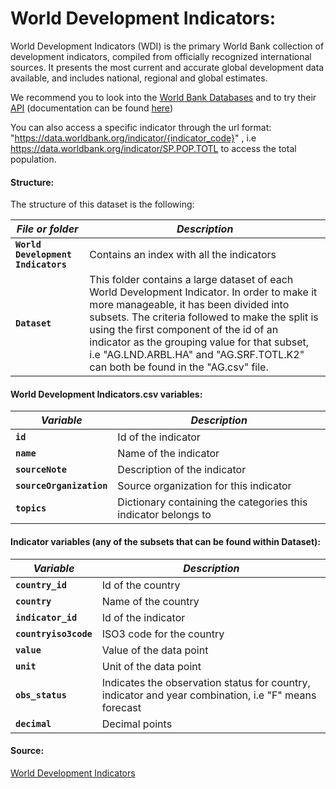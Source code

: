 # World Development Indicators:

World Development Indicators (WDI) is the primary World Bank collection of development indicators, compiled from officially recognized international sources. It presents the most current and accurate global development data available, and includes national, regional and global estimates.

We recommend you to look into the [World Bank Databases](https://databank.worldbank.org/databases) and to try their [API](http://api.worldbank.org/) (documentation can be found [here](https://datahelpdesk.worldbank.org/knowledgebase/topics/125589-developer-information))

You can also access a specific indicator through the url format: "https://data.worldbank.org/indicator/{indicator_code}" , i.e https://data.worldbank.org/indicator/SP.POP.TOTL to access the total population.

#### Structure:

The structure of this dataset is the following:

| *File or folder*                                            | *Description*                                                |
| ----------------------------------------------------- | ------------------------------------------------------------ |
| **`World Development Indicators`**                                         | Contains an index with all the indicators |
| **`Dataset`**                                  | This folder contains a large dataset of each World Development Indicator. In order to make it more manageable, it has been divided into subsets. The criteria followed to make the split is using the first component of the id of an indicator as the grouping value for that subset, i.e "AG.LND.ARBL.HA" and "AG.SRF.TOTL.K2" can both be found in the "AG.csv" file.
                                       
#### World Development Indicators.csv variables:

| *Variable*                                            | *Description*                                                |
| ----------------------------------------------------- | ------------------------------------------------------------ |
| **`id`**                                         | Id of the indicator |
| **`name`**                                  | Name of the indicator                                       |
| **`sourceNote`**                                           | Description of the indicator                                      |
| **`sourceOrganization`**                                             | Source organization for this indicator                                        |
| **`topics`**                                          | Dictionary containing the categories this indicator belongs to                |

#### Indicator variables (any of the subsets that can be found within Dataset):

| *Variable*                                            | *Description*                                                |
| ----------------------------------------------------- | ------------------------------------------------------------ |
| **`country_id`**                                         | Id of the country |
| **`country`**                                  | Name of the country                                      |
| **`indicator_id`**                                           | Id of the indicator                                   |
| **`countryiso3code`**                                             | ISO3 code for the country                                       |
| **`value`**                                             | Value of the data point                                    |
| **`unit`**                                             | Unit of the data point                                    |
| **`obs_status`**                                          | Indicates the observation status for country, indicator and year combination, i.e "F" means forecast|
| **`decimal`**                                             | Decimal points                                    |

#### Source:

[World Development Indicators](https://databank.worldbank.org/source/world-development-indicators)
